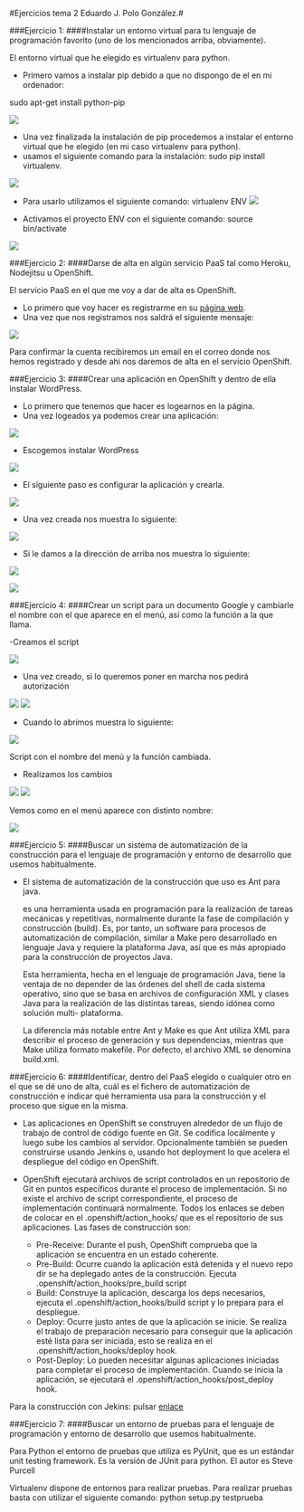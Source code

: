 #Ejercicios tema 2 Eduardo J. Polo González.#

###Ejercicio 1:
####Instalar un entorno virtual para tu lenguaje de programación favorito (uno de los mencionados arriba, obviamente).

El entorno virtual que he elegido es virtualenv para python.

- Primero vamos a instalar pip debido a que no dispongo de el en mi ordenador:

sudo apt-get install python-pip

![](./capturas2/1.png)

- Una vez finalizada la instalación de pip procedemos a instalar el entorno virtual que he elegido (en mi caso virtualenv para python).
- usamos el siguiente comando para la instalación: sudo pip install virtualenv.

![](./capturas2/2.png)

- Para usarlo utilizamos el siguiente comando: virtualenv ENV
![](./capturas2/3.png)

- Activamos el proyecto ENV con el siguiente comando: source bin/activate

![](./capturas2/4.png)

###Ejercicio 2:
####Darse de alta en algún servicio PaaS tal como Heroku, Nodejitsu u OpenShift.

El servicio PaaS en el que me voy a dar de alta es OpenShift.

- Lo primero que voy hacer es registrarme en su [página web](https://www.openshift.com).
- Una vez que nos registramos nos saldrá el siguiente mensaje:

![](./capturas2/5.png)

Para confirmar la cuenta recibiremos un email en el correo donde nos hemos registrado y desde ahí nos daremos de alta en el servicio OpenShift.

###Ejercicio 3:
####Crear una aplicación en OpenShift y dentro de ella instalar WordPress. 

-	Lo primero que tenemos que hacer es logearnos en la página.
-	Una vez logeados ya podemos crear una aplicación:

![](./capturas2/6.png)

-	Escogemos instalar WordPress

![](./capturas2/7.png)

-	El siguiente paso es configurar la aplicación y crearla.

![](./capturas2/8.png)

-	Una vez creada nos muestra lo siguiente:

![](./capturas2/15.png)

- Si le damos a la dirección de arriba nos muestra lo siguiente:

![](./capturas2/13.png)

![](./capturas2/16.png)

###Ejercicio 4:
####Crear un script para un documento Google y cambiarle el nombre con el que aparece en el menú, así como la función a la que llama. 

-Creamos el script

![](./capturas2/10.png)

- Una vez creado, si lo queremos poner en marcha nos pedirá autorización

![](./capturas2/11.png)
![](./capturas2/12.png)

- Cuando lo abrimos muestra lo siguiente:

![](./capturas2/14.png)

Script con el nombre del menú y la función cambiada.

-	Realizamos los cambios

![](./capturas2/17.png)
![](./capturas2/18.png)

Vemos como en el menú aparece con distinto nombre:

![](./capturas2/19.png)

###Ejercicio 5:
####Buscar un sistema de automatización de la construcción para el lenguaje de programación y entorno de desarrollo que usemos habitualmente.

- El sistema de automatización de la construcción que uso es Ant para java.

	es una herramienta usada en programación para la realización de tareas 		mecánicas y repetitivas, normalmente durante la fase de compilación y 		construcción (build). Es, por tanto, un software para procesos de 			automatización de compilación, similar a Make pero desarrollado en 			lenguaje Java y requiere la plataforma Java, así que es más apropiado para 	   la construcción de proyectos Java.

    Esta herramienta, hecha en el lenguaje de programación Java, tiene la      	   ventaja de no depender de las órdenes del shell de cada sistema operativo, 	  sino que se basa en archivos de configuración XML y clases Java para la 		realización de las distintas tareas, siendo idónea como solución multi-		plataforma.

	La diferencia más notable entre Ant y Make es que Ant utiliza XML para 		describir el proceso de generación y sus dependencias, mientras que Make 	 utiliza formato makefile. Por defecto, el archivo XML se denomina 		 	 build.xml.

###Ejercicio 6:
####Identificar, dentro del PaaS elegido o cualquier otro en el que se dé uno de alta, cuál es el fichero de automatización de construcción e indicar qué herramienta usa para la construcción y el proceso que sigue en la misma.

- Las aplicaciones en OpenShift se construyen alrededor de un flujo de trabajo de control de código fuente en Git. Se codifica locálmente y luego sube los cambios al servidor. Opcionalmente también se pueden construirse usando Jenkins o, usando hot deployment lo que acelera el despliegue del código en OpenShift.

- OpenShift ejecutará archivos de script controlados en un repositorio de Git en puntos específicos durante el proceso de implementación. Si no existe el archivo de script correspondiente, el proceso de implementación continuará normalmente. Todos los enlaces se deben de colocar en el .openshift/action_hooks/ que es el repositorio de sus aplicaciones. Las fases de construcción son:

	- Pre-Receive: Durante el push, OpenShift comprueba que la aplicación se encuentra en un estado coherente.
	- Pre-Build: Ocurre cuando la aplicación está detenida y el nuevo repo dir se ha deplegado antes de la construcción. Ejecuta .openshift/action_hooks/pre_build script
	- Build: Construye la aplicación, descarga los deps necesarios, ejecuta el .openshift/action_hooks/build script y lo prepara para el despliegue.
	- Deploy: Ocurre justo antes de que la aplicación se inicie. Se realiza el trabajo de preparación necesario para conseguir que la aplicación esté lista para ser iniciada, esto se realiza en el .openshift/action_hooks/deploy hook.
	- Post-Deploy: Lo pueden necesitar algunas aplicaciones iniciadas para completar el proceso de implementación. Cuando se inicia la aplicación, se ejecutará el .openshift/action_hooks/post_deploy hook.

Para la construcción con Jekins: pulsar [enlace](https://developers.openshift.com/en/managing-continuous-integration.html)

###Ejercicio 7:
####Buscar un entorno de pruebas para el lenguaje de programación y entorno de desarrollo que usemos habitualmente.

Para Python el entorno de pruebas que utiliza es PyUnit, que es un estándar unit testing framework. Es la versión de JUnit para python. El autor es Steve Purcell

Virtualenv dispone de entornos para realizar pruebas. Para realizar pruebas basta con utilizar el siguiente comando: python setup.py testprueba